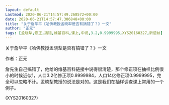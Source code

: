 ```yaml
---
layout: default
Lastmod: 2020-06-21T14:57:49.268572+00:00
date: 2020-06-21T14:57:47.306848+00:00
title: "关于詹华平《哈佛教授孟晓犁是否有搞错了？》一文"
author: "正元"
tags: [孟晓犁,修正,搞错,维基百科,课上,中说,3.2,0.9999995,XYS20160327,新语丝]
---
```


关于詹华平《哈佛教授孟晓犁是否有搞错了？》一文

作者：正元

詹先生自己搞错了，他给的维基百科链接中说得很清楚，那个修正项在抽样比例很小的时候近似1，人口3.2亿修正项0.9999984，人口14亿修正项0.9999995，完全可以忽略不计。孟晓犁教授的说法是对的。这是我们在抽样调查课上常用的一个例子。

(XYS20160327)

